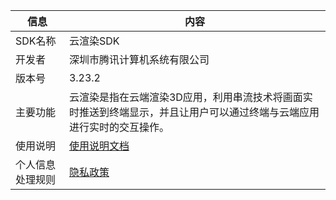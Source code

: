 | 信息                     | 内容       |
|------------------------|------------|
| SDK名称                 |      云渲染SDK      |
| 开发者                 |       深圳市腾讯计算机系统有限公司     |
| 版本号                 |        3.23.2    |
| 主要功能               |        云渲染是指在云端渲染3D应用，利用串流技术将画面实时推送到终端显示，并且让用户可以通过终端与云端应用进行实时的交互操作。    |
| 使用说明               |     [使用说明文档](../README.md)      |
| 个人信息处理规则       |          [隐私政策](SDK_Privacy.md)  |